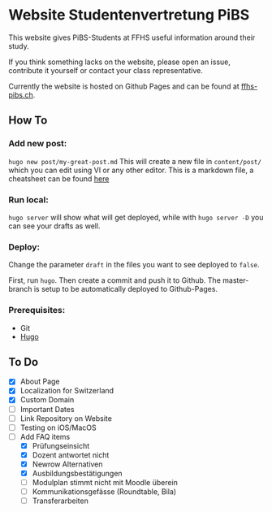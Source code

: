 # Website Studentenvertretung PiBS
This website gives PiBS-Students at FFHS useful information around their study.

If you think something lacks on the website, please open an issue, contribute it yourself or contact your class representative.

Currently the website is hosted on Github Pages and can be found at [ffhs-pibs.ch](https://ffhs-pibs.ch).

## How To
### Add new post:
`hugo new post/my-great-post.md`
This will create a new file in `content/post/` which you can edit using VI or any other editor.
This is a markdown file, a cheatsheet can be found [here](https://github.com/adam-p/markdown-here/wiki/Markdown-Cheatsheet)

### Run local:
`hugo server` will show what will get deployed, while with `hugo server -D` you can see your drafts as well.

### Deploy:
Change the parameter `draft` in the files you want to see deployed to `false`.

First, run `hugo`. Then create a commit and push it to Github. The master-branch is setup to be automatically deployed to Github-Pages.

### Prerequisites:
- Git
- [Hugo](https://gohugo.io/getting-started/installing/)

## To Do
- [x] About Page
- [x] Localization for Switzerland
- [x] Custom Domain
- [ ] Important Dates
- [ ] Link Repository on Website
- [ ] Testing on iOS/MacOS
- [ ] Add FAQ items
  - [x] Prüfungseinsicht
  - [x] Dozent antwortet nicht
  - [x] Newrow Alternativen
  - [x] Ausbildungsbestätigungen
  - [ ] Modulplan stimmt nicht mit Moodle überein
  - [ ] Kommunikationsgefässe (Roundtable, Bila)
  - [ ] Transferarbeiten
